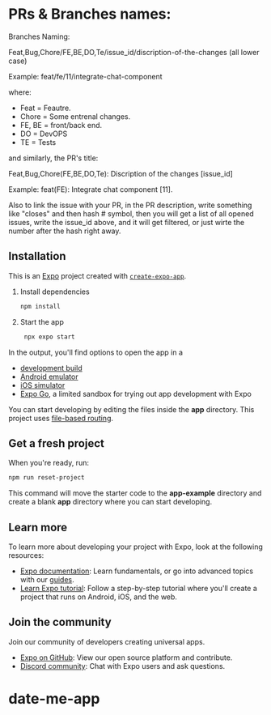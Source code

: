 # PRs & Branches names:

Branches Naming: 

Feat,Bug,Chore/FE,BE,DO,Te/issue_id/discription-of-the-changes (all lower case)

Example: feat/fe/11/integrate-chat-component

where:
- Feat = Feautre.
- Chore = Some entrenal changes.
- FE, BE = front/back end.
- DO = DevOPS
- TE = Tests

and similarly, the PR's title:

Feat,Bug,Chore(FE,BE,DO,Te): Discription of the changes [issue_id]

Example: feat(FE): Integrate chat component [11].

Also to link the issue with your PR, in the PR description, write something like "closes" and then hash # symbol, then you will get a list of all opened issues, write the issue_id above, and it will get filtered, or just wirte the number after the hash right away.


## Installation

This is an [Expo](https://expo.dev) project created with [`create-expo-app`](https://www.npmjs.com/package/create-expo-app).

1. Install dependencies

   ```bash
   npm install
   ```

2. Start the app

   ```bash
    npx expo start
   ```

In the output, you'll find options to open the app in a

- [development build](https://docs.expo.dev/develop/development-builds/introduction/)
- [Android emulator](https://docs.expo.dev/workflow/android-studio-emulator/)
- [iOS simulator](https://docs.expo.dev/workflow/ios-simulator/)
- [Expo Go](https://expo.dev/go), a limited sandbox for trying out app development with Expo

You can start developing by editing the files inside the **app** directory. This project uses [file-based routing](https://docs.expo.dev/router/introduction).

## Get a fresh project

When you're ready, run:

```bash
npm run reset-project
```

This command will move the starter code to the **app-example** directory and create a blank **app** directory where you can start developing.

## Learn more

To learn more about developing your project with Expo, look at the following resources:

- [Expo documentation](https://docs.expo.dev/): Learn fundamentals, or go into advanced topics with our [guides](https://docs.expo.dev/guides).
- [Learn Expo tutorial](https://docs.expo.dev/tutorial/introduction/): Follow a step-by-step tutorial where you'll create a project that runs on Android, iOS, and the web.

## Join the community

Join our community of developers creating universal apps.

- [Expo on GitHub](https://github.com/expo/expo): View our open source platform and contribute.
- [Discord community](https://chat.expo.dev): Chat with Expo users and ask questions.

# date-me-app
